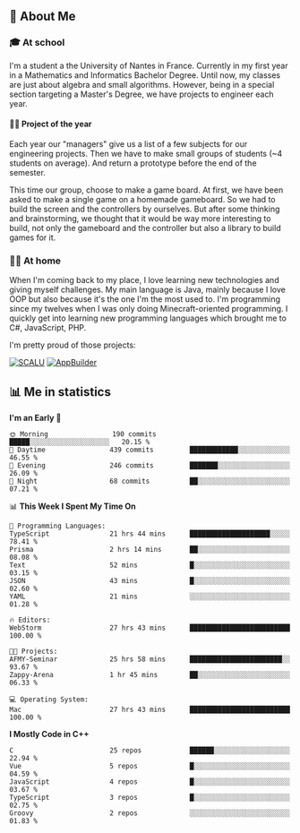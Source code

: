 ## 👀 About Me

### 🎓 At school

I'm a student a the University of Nantes in France. Currently in my first year in a Mathematics and Informatics Bachelor Degree. Until now, my classes are just about algebra and small algorithms. However, being in a special section targeting a Master's Degree, we have projects to engineer each year. 

#### 🔧🔬 Project of the year

Each year our "managers" give us a list of a few subjects for our engineering projects. Then we have to make small groups of students (~4 students on average). And return a prototype before the end of the semester.

This time our group, choose to make a game board. At first, we have been asked to make a single game on a homemade gameboard. So we had to build the screen and the controllers by ourselves. 
But after some thinking and brainstorming, we thought that it would be way more interesting to build, not only the gameboard and the controller but also a library to build games for it.

### 👨‍💻 At home

When I'm coming back to my place, I love learning new technologies and giving myself challenges. My main language is Java, mainly because I love OOP but also because it's the one I'm the most used to. I'm programming since my twelves when I was only doing Minecraft-oriented programming.  I quickly get into learning new programming languages which brought me to C#, JavaScript, PHP. 

I'm pretty proud of those projects:

[![SCALU](https://github-readme-stats.vercel.app/api/pin?username=renardfute&repo=SCALU)](https://github.com/renardfute/scalu)
[![AppBuilder](https://github-readme-stats.vercel.app/api/pin?username=pulsedev2&repo=AppBuilder)](https://github.com/pulsedev2/AppBuilder)

## 📊 Me in statistics
<!--START_SECTION:waka-->
**I'm an Early 🐤** 

```text
🌞 Morning                190 commits         █████░░░░░░░░░░░░░░░░░░░░   20.15 % 
🌆 Daytime                439 commits         ████████████░░░░░░░░░░░░░   46.55 % 
🌃 Evening                246 commits         ███████░░░░░░░░░░░░░░░░░░   26.09 % 
🌙 Night                  68 commits          ██░░░░░░░░░░░░░░░░░░░░░░░   07.21 % 
```


📊 **This Week I Spent My Time On** 

```text
💬 Programming Languages: 
TypeScript               21 hrs 44 mins      ████████████████████░░░░░   78.41 % 
Prisma                   2 hrs 14 mins       ██░░░░░░░░░░░░░░░░░░░░░░░   08.08 % 
Text                     52 mins             █░░░░░░░░░░░░░░░░░░░░░░░░   03.15 % 
JSON                     43 mins             █░░░░░░░░░░░░░░░░░░░░░░░░   02.60 % 
YAML                     21 mins             ░░░░░░░░░░░░░░░░░░░░░░░░░   01.28 % 

🔥 Editors: 
WebStorm                 27 hrs 43 mins      █████████████████████████   100.00 % 

🐱‍💻 Projects: 
AFMY-Seminar             25 hrs 58 mins      ███████████████████████░░   93.67 % 
Zappy-Arena              1 hr 45 mins        ██░░░░░░░░░░░░░░░░░░░░░░░   06.33 % 

💻 Operating System: 
Mac                      27 hrs 43 mins      █████████████████████████   100.00 % 
```

**I Mostly Code in C++** 

```text
C                        25 repos            ██████░░░░░░░░░░░░░░░░░░░   22.94 % 
Vue                      5 repos             █░░░░░░░░░░░░░░░░░░░░░░░░   04.59 % 
JavaScript               4 repos             █░░░░░░░░░░░░░░░░░░░░░░░░   03.67 % 
TypeScript               3 repos             █░░░░░░░░░░░░░░░░░░░░░░░░   02.75 % 
Groovy                   2 repos             ░░░░░░░░░░░░░░░░░░░░░░░░░   01.83 % 
```




<!--END_SECTION:waka-->
